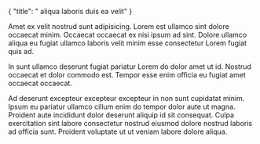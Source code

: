 {
  "title": " aliqua laboris duis ea velit"
}

Amet ex velit nostrud sunt adipisicing. Lorem est ullamco sint dolore occaecat minim. Occaecat occaecat ex nisi ipsum ad sint. Dolore ullamco aliqua eu fugiat ullamco laboris velit minim esse consectetur Lorem fugiat quis ad.

In sunt ullamco deserunt fugiat pariatur Lorem do dolor amet ut id. Nostrud occaecat et dolor commodo est. Tempor esse enim officia eu fugiat amet occaecat occaecat.

Ad deserunt excepteur excepteur excepteur in non sunt cupidatat minim. Ipsum eu pariatur ullamco cillum enim do tempor dolor aute ut magna. Proident aute incididunt dolor deserunt aliquip id sit consequat. Culpa exercitation sint labore consectetur nostrud eiusmod dolore nostrud laboris ad officia sunt. Proident voluptate ut ut veniam labore dolore aliqua.
